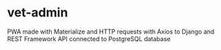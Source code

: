# vet-admin
PWA made with Materialize and HTTP requests with Axios to Django and REST Framework API connected to PostgreSQL database
